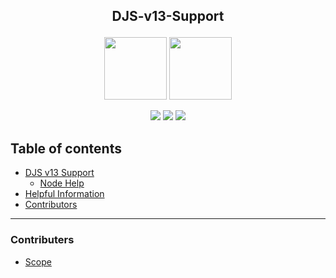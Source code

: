 ## **<p align="center">DJS-v13-Support</p>**
<p align="center">
<a><img src="https://discordjs.guide/meta-image.png" width="100" height="100"/></a> <img src="https://upload.wikimedia.org/wikipedia/commons/thumb/9/99/Unofficial_JavaScript_logo_2.svg/1024px-Unofficial_JavaScript_logo_2.svg.png" width="100" height="100"/></a>
</p>
<p align="center">
<a><img src="https://img.shields.io/npm/v/discord.js?label=Discord-JS&style=for-the-badge"/></a> <img src="https://img.shields.io/npm/v/npm?color=red&style=for-the-badge"/></a> <img src="https://img.shields.io/node/v/discord.js?style=for-the-badge"/></a>
</p>

## Table of contents

- [DJS v13 Support]()
  - [Node Help]()
- [Helpful Information]()
- [Contributors]()

---

### Contributers

- [Scope](https://github.com/ScopeOpen)
